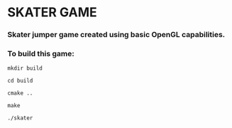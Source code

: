 # SKATER GAME

### Skater jumper game created using basic OpenGL capabilities.

### To build this game:

```
mkdir build
```

```
cd build
```

```
cmake ..
```

```
make
```

```
./skater
```